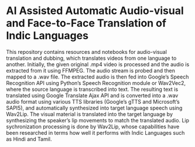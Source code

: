 # AI Assisted Automatic Audio-visual and Face-to-Face Translation of Indic Languages

This repository contains resources and notebooks for audio-visual translation and dubbing, which translates videos from one language to another. Initially, the given original .mp4 video is processed and the audio is extracted from it using FFMPEG. The audio stream is probed and then mapped to a .wav file. The extracted audio is then fed into Google’s Speech Recognition API using Python’s Speech Recognition module or Wav2Vec2, where the source language is transcribed into text. The resulting text is translated using Google Translate Ajax API and is converted into a .wav audio format using various TTS libraries (Google’s gTTS and Microsoft’s SAPI5), and automatically synthesized into target language speech using Wav2Lip. The visual material is translated into the target language by synthesizing the speaker’s lip movements to match the translated audio. Lip sychronization processing is done by Wav2Lip, whose capabilities have been researched in terms how well it performs with Indic Languages such as Hindi and Tamil.
